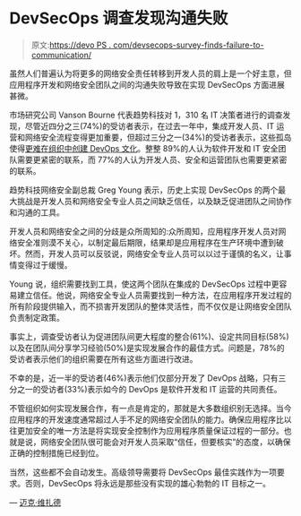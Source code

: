 # DevSecOps 调查发现沟通失败

> 原文:[https://devo PS . com/devsecops-survey-finds-failure-to-communication/](https://devops.com/devsecops-survey-finds-failure-to-communicate/)

虽然人们普遍认为将更多的网络安全责任转移到开发人员的肩上是一个好主意，但应用程序开发和网络安全团队之间的沟通失败导致在实现 DevSecOps 方面进展甚微。

市场研究公司 Vanson Bourne 代表趋势科技对 1，310 名 IT 决策者进行的调查发现，尽管近四分之三(74%)的受访者表示，在过去一年中，集成开发人员、IT 运营和网络安全流程变得更加重要，但超过三分之一(34%)的受访者表示，这些孤岛使得[更难在组织中创建 DevOps 文化](https://devops.com/how-to-design-devsecops-compliance-processes-to-free-up-developer-resources/)。整整 89%的人认为软件开发和 IT 安全团队需要更紧密的联系，而 77%的人认为开发人员、安全和运营团队也需要更紧密的联系。

趋势科技网络安全副总裁 Greg Young 表示，历史上实现 DevSecOps 的两个最大挑战是开发人员和网络安全专业人员之间缺乏信任，以及缺乏促进团队之间协作和沟通的工具。

开发人员和网络安全之间的分歧是众所周知的:众所周知，应用程序开发人员对网络安全准则漠不关心，以制定最后期限，结果却是应用程序在生产环境中遭到破坏。然而，开发人员可以反驳说，网络安全专业人员可以以过于谨慎的名义，让事情变得过于缓慢。

Young 说，组织需要找到工具，使这两个团队在集成的 DevSecOps 过程中更容易建立信任。他说，网络安全专业人员需要找到一种方法，在应用程序开发过程的所有阶段提供输入，而不损害开发团队的整体灵活性，而不仅仅是让网络安全团队负责制定政策。

事实上，调查受访者认为促进团队间更大程度的整合(61%)、设定共同目标(58%)以及在团队间分享学习经验(50%)是实现发展合作的最佳方式。问题是，78%的受访者表示他们的组织需要在所有这些方面进行改进。

不幸的是，近一半的受访者(46%)表示他们仅部分开发了 DevOps 战略，只有三分之一的受访者(33%)表示如今的 DevOps 是软件开发和 IT 运营的共同责任。

不管组织如何实现发展合作，有一点是肯定的，那就是大多数组织别无选择。当今应用程序的开发速度通常超过人手不足的网络安全团队的能力。确保应用程序比以往更加安全的唯一方法是将实现安全控制作为应用程序质量保证过程的一部分。也就是说，网络安全团队很可能会对开发人员采取“信任，但要核实”的态度，以确保正确的控制措施已经到位。

当然，这些都不会自动发生。高级领导需要将 DevSecOps 最佳实践作为一项要求。否则，DevSecOps 将永远是那些没有实现的雄心勃勃的 IT 目标之一。

— [迈克·维扎德](https://devops.com/author/mike-vizard/)